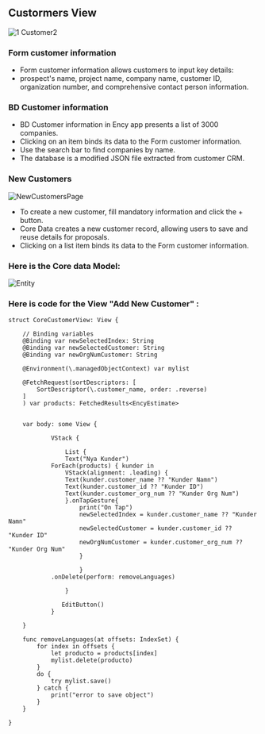 ## Custormers View

![1 Customer2](https://github.com/markrenaud/FilePicker/assets/7523384/2b10e700-8496-4b28-9f15-db1bc509b2b7)

### Form customer information
- Form customer information allows customers to input key details: 
- prospect's name, project name, company name, customer ID, organization number, and comprehensive contact person information.

### BD Customer information
- BD Customer information in Ency app presents a list of 3000 companies. 
- Clicking on an item binds its data to the Form customer information. 
- Use the search bar to find companies by name. 
- The database is a modified JSON file extracted from customer CRM.

### New Customers
![NewCustomersPage](https://github.com/AlvarArias/Ency-App-/assets/7523384/11feae19-b98e-4ba2-927b-e5a71a70cca0)

- To create a new customer, fill mandatory information and click the + button. 
- Core Data creates a new customer record, allowing users to save and reuse details for proposals. 
- Clicking on a list item binds its data to the Form customer information.

### Here is the Core data Model:
![Entity](https://github.com/AlvarArias/Ency-App-/assets/7523384/be9fbdeb-4517-464c-b08d-8b33883312d8)


### Here is code for the View "Add New Customer" :

```
struct CoreCustomerView: View {
    
    // Binding variables
    @Binding var newSelectedIndex: String
    @Binding var newSelectedCustomer: String
    @Binding var newOrgNumCustomer: String
    
    @Environment(\.managedObjectContext) var mylist
    
    @FetchRequest(sortDescriptors: [
        SortDescriptor(\.customer_name, order: .reverse)
    ]
    ) var products: FetchedResults<EncyEstimate>
    
    
    var body: some View {
   
            VStack {
            
                List {
                Text("Nya Kunder")
            ForEach(products) { kunder in
                VStack(alignment: .leading) {
                Text(kunder.customer_name ?? "Kunder Namn")
                Text(kunder.customer_id ?? "Kunder ID")
                Text(kunder.customer_org_num ?? "Kunder Org Num")
                }.onTapGesture{
                    print("On Tap")
                    newSelectedIndex = kunder.customer_name ?? "Kunder Namn"
                    newSelectedCustomer = kunder.customer_id ?? "Kunder ID"
                    newOrgNumCustomer = kunder.customer_org_num ?? "Kunder Org Num"
                    }
                
                    }
            .onDelete(perform: removeLanguages)
                    
                }
   
               EditButton()
            }
    
    }
    
    func removeLanguages(at offsets: IndexSet) {
        for index in offsets {
            let producto = products[index]
            mylist.delete(producto)
        }
        do {
            try mylist.save()
        } catch {
            print("error to save object")
        }
    }
    
}
```
